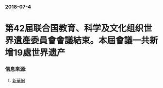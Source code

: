 ### [2018-07-4](/news/2018/07/4/index.md)

##### 
# 第42届联合国教育、科学及文化组织世界遺產委員會會議結束。本屆會議一共新增19處世界遗产 




### 信息来源:

1. [新華網](http://www.xinhuanet.com/culture/2018-07/04/c_1123080251.htm)

